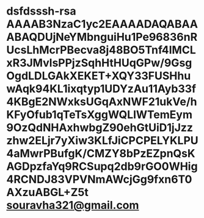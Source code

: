 # dsfdsssh-rsa AAAAB3NzaC1yc2EAAAADAQABAAABAQDUjNeYMbnguiHu1Pe96836nRUcsLhMcrPBecva8j48BO5Tnf4IMCLxR3JMvlsPPjzSqhHtHUqGPw/9GsgOgdLDLGAkXEKET+XQY33FUSHhuwAqk94KL1ixqtyp1UDYzAu11Ayb33f4KBgE2NWxksUGqAxNWF21ukVe/hKFyOfub1qTeTsXggWQLlWTemEym9OzQdNHAxhwbgZ90ehGtUiD1jJzzzhw2ELjr7yXiw3KLfJiCPCPELYKLPU4aMwrPBufgK/CMZY8bPzEZpnQsKAGDpzfaYq9RCSupq2db9rGO0WHig4RCNDJ83VPVNmAWcjGg9fxn6T0AXzuABGL+Z5t souravha321@gmail.com

